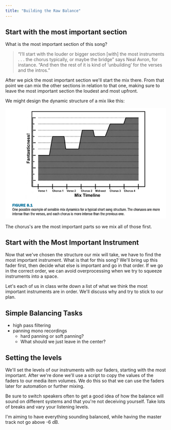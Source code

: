 ```yaml
---
title: "Building the Raw Balance"
---
```


## Start with the most important section

What is the most important section of this song?

> “I’ll start with the louder or bigger section [with] the most instruments . . . the chorus typically, or maybe the bridge” says Neal Avron, for instance. “And then the rest of it is kind of ‘unbuilding’ for the verses and the intros.”

After we pick the most important section we'll start the mix there. From that point we can mix the other sections in relation to that one, making sure to leave the most important section the loudest and most upfront.

We might design the dynamic structure of a mix like this:

![](dynamic-structure.png)

The chorus's are the most important parts so we mix all of those first.

## Start with the Most Important Instrument

Now that we've chosen the structure our mix will take, we have to find the most important instrument. What is that for this song? We'll bring up this fader first, then decide what else is important and go in that order. If we go in the correct order, we can avoid overprocessing when we try to squeeze instruments into a space.

Let's each of us in class write down a list of what we think the most important instruments are in order. We'll discuss why and try to stick to our plan.

## Simple Balancing Tasks

- high pass filtering
- panning mono recordings
  - hard panning or soft panning?
  - What should we just leave in the center?

## Setting the levels

We'll set the levels of our instruments with our faders, starting with the most important. After we're done we'll use a script to copy the values of the faders to our media item volumes. We do this so that we can use the faders later for automation or further mixing.

Be sure to switch speakers often to get a good idea of how the balance will sound on different systems and that you're not deceiving yourself. Take lots of breaks and vary your listening levels.

I'm aiming to have everything sounding balanced, while having the master track not go above -6 dB.
